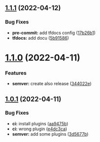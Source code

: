 ## [1.1.1](https://github.com/yanehi/terraform-appservice-azure/compare/1.1.0...1.1.1) (2022-04-12)


### Bug Fixes

* **pre-commit:** add tfdocs config ([17b26b1](https://github.com/yanehi/terraform-appservice-azure/commit/17b26b110fe9f70dc6512d2b1a9f37beda1bd89c))
* **tfdocs:** add docu ([5b91586](https://github.com/yanehi/terraform-appservice-azure/commit/5b91586a4101f461a3072662463649b331832b15))

# [1.1.0](https://github.com/yanehi/terraform-appservice-azure/compare/1.0.1...1.1.0) (2022-04-11)


### Features

* **semver:** create also release ([344022e](https://github.com/yanehi/terraform-appservice-azure/commit/344022eb94f7b7514d1745cffe0d6f8805a99738))

## [1.0.1](https://github.com/yanehi/terraform-appservice-azure/compare/1.0.0...1.0.1) (2022-04-11)


### Bug Fixes

* **ci:** install plugins ([aa9475b](https://github.com/yanehi/terraform-appservice-azure/commit/aa9475bfc86c049bc3a8d5d706c151046ff4d5ec))
* **ci:** wrong plugin ([e4dc3ca](https://github.com/yanehi/terraform-appservice-azure/commit/e4dc3ca5737c475f3e2fa56f8f88ea345ee1c975))
* **semver:** add some plugins ([3d5677b](https://github.com/yanehi/terraform-appservice-azure/commit/3d5677b98ceaea5c8ede83c1f9fc6e46631fe513))
